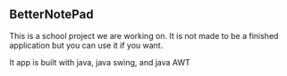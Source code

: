## BetterNotePad

This is a school project we are working on. It is not made to be a finished application but you can use it if you want.

It app is built with java, java swing, and java AWT